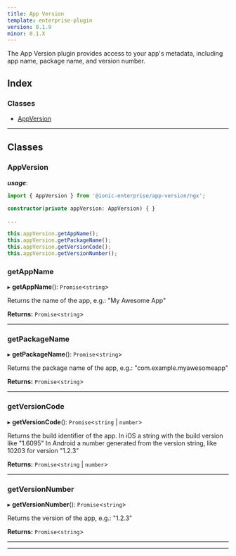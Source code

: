 ```yaml
---
title: App Version
template: enterprise-plugin
version: 0.1.9
minor: 0.1.X
---
```


The App Version plugin provides access to your app's metadata, including app name, package name, and version number.

<native-ent-install plugin-id="app-version" variables=""></native-ent-install>

## Index

### Classes

* [AppVersion](#appversion)

---

## Classes

<a id="appversion"></a>

###  AppVersion

*__usage__*:
 ```typescript
import { AppVersion } from '@ionic-enterprise/app-version/ngx';

constructor(private appVersion: AppVersion) { }

...

this.appVersion.getAppName();
this.appVersion.getPackageName();
this.appVersion.getVersionCode();
this.appVersion.getVersionNumber();

```

<a id="appversion.getappname"></a>

###  getAppName

▸ **getAppName**(): `Promise`<`string`>

Returns the name of the app, e.g.: "My Awesome App"

**Returns:** `Promise`<`string`>

___
<a id="appversion.getpackagename"></a>

###  getPackageName

▸ **getPackageName**(): `Promise`<`string`>

Returns the package name of the app, e.g.: "com.example.myawesomeapp"

**Returns:** `Promise`<`string`>

___
<a id="appversion.getversioncode"></a>

###  getVersionCode

▸ **getVersionCode**(): `Promise`<`string` \| `number`>

Returns the build identifier of the app. In iOS a string with the build version like "1.6095" In Android a number generated from the version string, like 10203 for version "1.2.3"

**Returns:** `Promise`<`string` \| `number`>

___
<a id="appversion.getversionnumber"></a>

###  getVersionNumber

▸ **getVersionNumber**(): `Promise`<`string`>

Returns the version of the app, e.g.: "1.2.3"

**Returns:** `Promise`<`string`>

___

___

